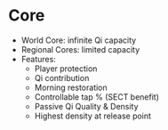 # Core

- World Core: infinite Qi capacity
- Regional Cores: limited capacity
- Features:
  - Player protection
  - Qi contribution
  - Morning restoration
  - Controllable tap % (SECT benefit)
  - Passive Qi Quality & Density
  - Highest density at release point
